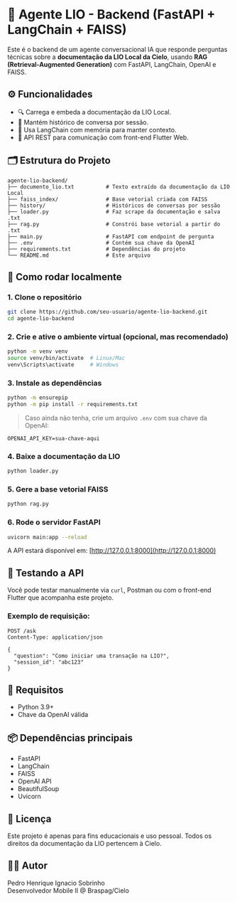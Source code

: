 # 🤖 Agente LIO - Backend (FastAPI + LangChain + FAISS)

Este é o backend de um agente conversacional IA que responde perguntas técnicas sobre a **documentação da LIO Local da Cielo**, usando **RAG (Retrieval-Augmented Generation)** com FastAPI, LangChain, OpenAI e FAISS.

## ⚙️ Funcionalidades

- 🔍 Carrega e embeda a documentação da LIO Local.
- 💬 Mantém histórico de conversa por sessão.
- 🧠 Usa LangChain com memória para manter contexto.
- 🚀 API REST para comunicação com front-end Flutter Web.

## 🗂️ Estrutura do Projeto

```
agente-lio-backend/
├── documento_lio.txt          # Texto extraído da documentação da LIO Local
├── faiss_index/               # Base vetorial criada com FAISS
├── history/                   # Históricos de conversas por sessão
├── loader.py                  # Faz scrape da documentação e salva .txt
├── rag.py                     # Constrói base vetorial a partir do .txt
├── main.py                    # FastAPI com endpoint de pergunta
├── .env                       # Contém sua chave da OpenAI
├── requirements.txt           # Dependências do projeto
└── README.md                  # Este arquivo
```

## 🚀 Como rodar localmente

### 1. Clone o repositório

```bash
git clone https://github.com/seu-usuario/agente-lio-backend.git
cd agente-lio-backend
```

### 2. Crie e ative o ambiente virtual (opcional, mas recomendado)

```bash
python -m venv venv
source venv/bin/activate  # Linux/Mac
venv\Scripts\activate     # Windows
```

### 3. Instale as dependências

```bash
python -m ensurepip
python -m pip install -r requirements.txt
```

> Caso ainda não tenha, crie um arquivo `.env` com sua chave da OpenAI:

```
OPENAI_API_KEY=sua-chave-aqui
```

### 4. Baixe a documentação da LIO

```bash
python loader.py
```

### 5. Gere a base vetorial FAISS

```bash
python rag.py
```

### 6. Rode o servidor FastAPI

```bash
uvicorn main:app --reload
```

A API estará disponível em: [http://127.0.0.1:8000](http://127.0.0.1:8000)

## 🧪 Testando a API

Você pode testar manualmente via `curl`, Postman ou com o front-end Flutter que acompanha este projeto.

### Exemplo de requisição:

```http
POST /ask
Content-Type: application/json

{
  "question": "Como iniciar uma transação na LIO?",
  "session_id": "abc123"
}
```

## 📁 Requisitos

- Python 3.9+
- Chave da OpenAI válida

## 📦 Dependências principais

- FastAPI
- LangChain
- FAISS
- OpenAI API
- BeautifulSoup
- Uvicorn

## 📝 Licença

Este projeto é apenas para fins educacionais e uso pessoal. Todos os direitos da documentação da LIO pertencem à Cielo.

## 👨‍💻 Autor

Pedro Henrique Ignacio Sobrinho  
Desenvolvedor Mobile II @ Braspag/Cielo
